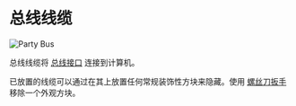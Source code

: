 # 总线线缆
![Party Bus](block:oc2r:bus_cable)

总线线缆将 [总线接口](bus_interface.md) 连接到计算机。

已放置的线缆可以通过在其上放置任何常规装饰性方块来隐藏。使用 [螺丝刀扳手](../item/wrench.md) 移除一个外观方块。

